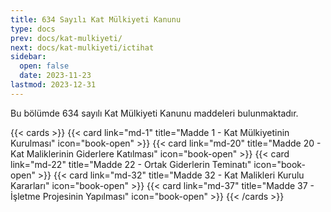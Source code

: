 ```yaml
---
title: 634 Sayılı Kat Mülkiyeti Kanunu
type: docs
prev: docs/kat-mulkiyeti/
next: docs/kat-mulkiyeti/ictihat
sidebar:
  open: false
  date: 2023-11-23
lastmod: 2023-12-31
---
```


Bu bölümde 634 sayılı Kat Mülkiyeti Kanunu maddeleri bulunmaktadır.

{{< cards >}}
{{< card link="md-1" title="Madde 1 - Kat Mülkiyetinin Kurulması" icon="book-open" >}}
{{< card link="md-20" title="Madde 20 - Kat Maliklerinin Giderlere Katılması" icon="book-open" >}}
{{< card link="md-22" title="Madde 22 - Ortak Giderlerin Teminatı" icon="book-open" >}}
{{< card link="md-32" title="Madde 32 - Kat Malikleri Kurulu Kararları" icon="book-open" >}}
{{< card link="md-37" title="Madde 37 - İşletme Projesinin Yapılması" icon="book-open" >}}
{{< /cards >}}
